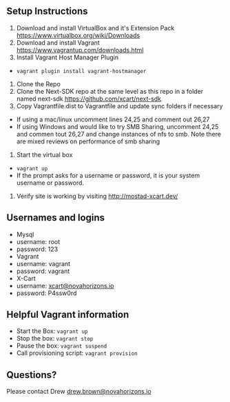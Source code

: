 ## Setup Instructions

1. Download and install VirtualBox and it's Extension Pack <https://www.virtualbox.org/wiki/Downloads>
1. Download and install Vagrant <https://www.vagrantup.com/downloads.html>
1. Install Vagrant Host Manager Plugin
 * `vagrant plugin install vagrant-hostmanager`
1. Clone the Repo
1. Clone the Next-SDK repo at the same level as this repo in a folder named next-sdk <https://github.com/xcart/next-sdk>
1. Copy Vagrantfile.dist to Vagrantfile and update sync folders if necessary
 * If using a mac/linux uncomment lines 24,25 and comment out 26,27
 * If using Windows and would like to try SMB Sharing, uncomment 24,25 and commen tout 26,27 and change instances of nfs to smb.  Note there are mixed reviews on performance of smb sharing
1. Start the virtual box
 * `vagrant up`
 * If the prompt asks for a username or password, it is your system username or password.
1. Verify site is working by visiting <http://mostad-xcart.dev/>

## Usernames and logins

* Mysql
 * username: root
 * password: 123
* Vagrant
 * username: vagrant
 * password: vagrant
* X-Cart
 * username: xcart@novahorizons.io
 * password: P4ssw0rd

## Helpful Vagrant information

* Start the Box: `vagrant up`
* Stop the box: `vagrant stop`
* Pause the box: `vagrant suspend`
* Call provisioning script: `vagrant provision`

## Questions?
Please contact Drew <drew.brown@novahorizons.io>